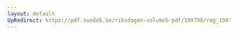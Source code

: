 ```yaml
---
layout: default
UpRedirect: https://pdf.swedeb.se/riksdagen-volumeG-pdf/199798/reg_199798/reg_199798_0440.pdf
---
```

